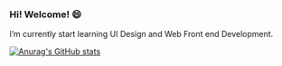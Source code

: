 ### Hi! Welcome! 😄

<!--
**BrunaSza/BrunaSza** is a ✨ _special_ ✨ repository because its `README.md` (this file) appears on your GitHub profile.

Here are some ideas to get you started:

- 🔭 I’m currently working on ...
- 🌱 I’m currently learning ...
- 👯 I’m looking to collaborate on ...
- 🤔 I’m looking for help with ...
- 💬 Ask me about ...
- 📫 How to reach me: ...
- 😄 Pronouns: ...
- ⚡ Fun fact: ...
-->

I’m currently start learning UI Design and Web Front end Development.

[![Anurag's GitHub stats](https://github-readme-stats.vercel.app/api?username=BrunaSza)](https://github.com/anuraghazra/github-readme-stats)
